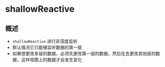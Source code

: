 # shallowReactive

## 概述

+ `shallowReactive` 进行非深度监听
+ 默认情况它只能够监听数据的第一层
+ 如果想更改多层的数据，必须先更改第一层的数据，然后在去更改其他层的数据，这样视图上的数据才会发生变化

